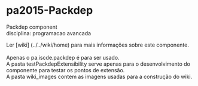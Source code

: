 # pa2015-Packdep

Packdep component</br>
disciplina: programacao avancada</br>

Ler [wiki] (../../wiki/home) para mais informações sobre este componente.</br></br>
Apenas o pa.iscde.packdep é para ser usado.</br>
A pasta testPackdepExtensibility serve apenas para o desenvolvimento do componente para testar os pontos de extensão.</br>
A pasta wiki_images contem as imagens usadas para a construção do wiki.</br>

